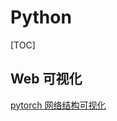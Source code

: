 # Python

[TOC]

## Web 可视化

[pytorch 网络结构可视化](https://blog.csdn.net/GYGuo95/article/details/78821617)


